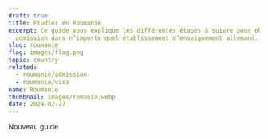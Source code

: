 ```yaml
---
draft: true
title: Etudier en Roumanie
excerpt: Ce guide vous explique les différentes étapes à suivre pour obtenir une
  admission dans n’importe quel établissement d’enseignement allemand.
slug: roumanie
flag: images/flag.png
topic: country
related:
  - roumanie/admission
  - roumanie/visa
name: Roumanie
thumbnail: images/romania.webp
date: 2024-02-27
---
```

Nouveau guide